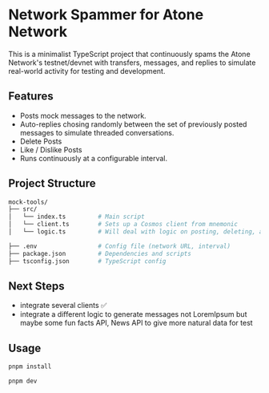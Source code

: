 # Network Spammer for Atone Network

This is a minimalist TypeScript project that continuously spams the Atone Network's testnet/devnet with transfers, messages, and replies to simulate real-world activity for testing and development.

## Features

- Posts mock messages to the network.
- Auto-replies chosing randomly between the set of previously posted messages to simulate threaded conversations.
- Delete Posts
- Like / Dislike Posts
- Runs continuously at a configurable interval.

## Project Structure

```bash
mock-tools/
├── src/
│   └── index.ts         # Main script
│   └── client.ts        # Sets up a Cosmos client from mnemonic
│   └── logic.ts         # Will deal with logic on posting, deleting, and replying

├── .env                 # Config file (network URL, interval)
├── package.json         # Dependencies and scripts
├── tsconfig.json        # TypeScript config
```

## Next Steps
- integrate several clients ✅ 
- integrate a different logic to generate messages not LoremIpsum but maybe some fun facts API, News API to give more natural data for test 

## Usage

```ts
pnpm install
```

```
pnpm dev
```